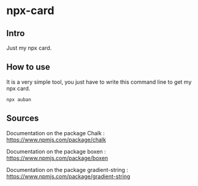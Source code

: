 # npx-card

## Intro

Just my npx card.

## How to use

It is a very simple tool, you just have to write this command line to get my npx card.

```npx auban```


## Sources

Documentation on the package Chalk :
<https://www.npmjs.com/package/chalk>

Documentation on the package boxen :
<https://www.npmjs.com/package/boxen>

Documentation on the package gradient-string :
<https://www.npmjs.com/package/gradient-string>
